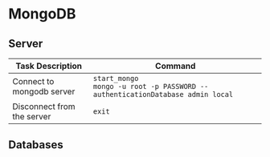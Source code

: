 # MongoDB

## Server 

| Task Description         |  Command       |
|--------------------------|------------------------|
|Connect to mongodb server|```start_mongo``` <br> ```mongo -u root -p PASSWORD --authenticationDatabase admin local```|
|Disconnect from the server | ```exit```|

## Databases

